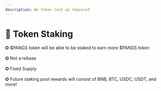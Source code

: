 ```yaml
---
description: No token lock up required
---
```


# 🔷 Token Staking

✪ $PANGS token will be able to be staked to earn more $PANGS token\
\
✪ Not a rebase\
\
✪ Fixed Supply\
\
✪ Future staking pool rewards will consist of BNB, BTC, USDC, USDT, and more!
